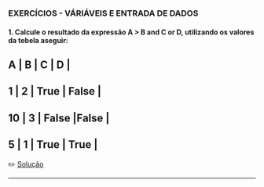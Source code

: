 ### EXERCÍCIOS -  VÁRIÁVEIS E ENTRADA DE DADOS

#### 1. Calcule o resultado da expressão A > B and C or D, utilizando os valores da tebela aseguir:<br>

A | B | C | D |<br>
------------------
1 | 2 | True | False |<br>
----------------------
10 | 3 | False |False |<br>
-----------------------
5 | 1 | True | True |<br>
-----------------------

      
 :pencil2: [Solução](https://github.com/Evaldo-comp/C/blob/master/Exerc%C3%ADcios/Solu%C3%A7%C3%B5es_Introdut%C3%B3rios/Exe01.md)
 
 ______
